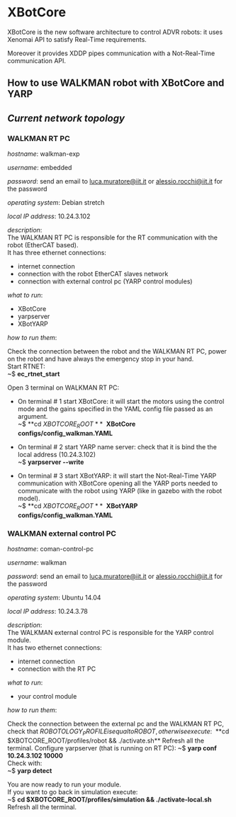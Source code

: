 # XBotCore

XBotCore is the new software architecture to control ADVR robots: it uses Xenomai API to satisfy Real-Time requirements. 

Moreover it provides XDDP pipes communication with a Not-Real-Time communication API. 

## How to use WALKMAN robot with XBotCore and YARP

## *Current network topology*

### **WALKMAN RT PC**

*hostname*:         walkman-exp

*username*:         embedded

*password*:         send an email to luca.muratore@iit.it or alessio.rocchi@iit.it for the password

*operating system*: Debian stretch

*local IP address*: 10.24.3.102

*description*:    
The WALKMAN RT PC is responsible for the RT communication with the robot (EtherCAT based).  
It has three ethernet connections:  
* internet connection
* connection with the robot EtherCAT slaves network
* connection with external control pc (YARP control modules)

*what to run*:      

* XBotCore
* yarpserver
* XBotYARP

*how to run them*:

Check the connection between the robot and the WALKMAN RT PC, power on the robot and have always the emergency stop in your hand.  
Start RTNET:  
~$ **ec_rtnet_start**  

Open 3 terminal on WALKMAN RT PC:

* On terminal # 1 start XBotCore: it will start the motors using the control mode and the gains specified in the YAML config file passed as an argument.  
~$ **cd $XBOTCORE_ROOT**  
~$ **XBotCore configs/config_walkman.YAML**  

* On terminal # 2 start YARP name server: check that it is bind the the local address (10.24.3.102)   
~$ **yarpserver --write**  

* On terminal # 3 start XBotYARP: it will start the Not-Real-Time YARP communication with XBotCore opening all the YARP ports needed to communicate with the robot using YARP (like in gazebo with the robot model).  
~$ **cd $XBOTCORE_ROOT**  
~$ **XBotYARP configs/config_walkman.YAML**

### **WALKMAN external control PC**

*hostname*:         coman-control-pc

*username*:         walkman

*password*:         send an email to luca.muratore@iit.it or alessio.rocchi@iit.it for the password

*operating system*: Ubuntu 14.04

*local IP address*: 10.24.3.78

*description*:    
The WALKMAN external control PC is responsible for the YARP control module.  
It has two ethernet connections:  
* internet connection
* connection with the RT PC

*what to run*:      

* your control module

*how to run them*:

Check the connection between the external pc and the WALKMAN RT PC, check that $ROBOTOLOGY_PROFILE is equal to ROBOT, otherwise execute:  
~$ **cd $XBOTCORE_ROOT/profiles/robot && ./activate.sh**  
Refresh all the terminal. 
Configure yarpserver (that is running on RT PC):  
~$ **yarp conf 10.24.3.102 10000**   
Check with:  
~$ **yarp detect** 

You are now ready to run your module.  
If you want to go back in simulation execute:  
~$ **cd $XBOTCORE_ROOT/profiles/simulation && ./activate-local.sh**  
Refresh all the terminal.